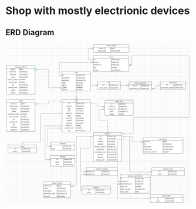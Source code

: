 # Shop with mostly electrionic devices

## ERD Diagram

![alt text](https://github.com/PKondzierski/shop/blob/EntitiesMappers/src/main/resources/sql/2021-05-10_125325.png)
